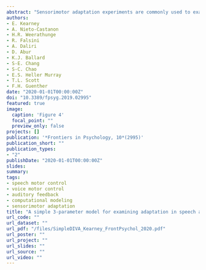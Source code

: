 ```yaml
---
abstract: "Sensorimotor adaptation experiments are commonly used to examine motor learning behavior and to uncover information about the underlying control mechanisms of many motor behaviors, including speech production. In the speech and voice domains, aspects of the acoustic signal are shifted/perturbed over time via auditory feedback manipulations. In response, speakers alter their production in the opposite direction of the shift so that their perceived production is closer to what they intended. This process relies on a combination of feedback and feedforward control mechanisms that are difficult to disentangle. The current study describes and tests a simple 3-parameter mathematical model that quantifies the relative contribution of feedback and feedforward control mechanisms to sensorimotor adaptation. The model is a simplified version of the DIVA model, an adaptive neural network model of speech motor control. The three fitting parameters of SimpleDIVA are associated with the three key subsystems involved in speech motor control, namely auditory feedback control, somatosensory feedback control, and feedforward control. The model is tested through computer simulations that identify optimal model fits to six existing sensorimotor adaptation datasets. We show its utility in (1) interpreting the results of adaptation experiments involving the first and second formant frequencies as well as fundamental frequency; (2) assessing the effects of masking noise in adaptation paradigms; (3) fitting more than one perturbation dimension simultaneously; (4) examining sensorimotor adaptation at different timepoints in the production signal; and (5) quantitatively predicting responses in one experiment using parameters derived from another experiment. The model simulations produce excellent fits to real data across different types of perturbations and experimental paradigms (mean correlation between data and model fits across all six studies = .95 ± .02). The model parameters provide a mechanistic explanation for the behavioral responses to the adaptation paradigm that are not readily available from the behavioral responses alone. Overall, SimpleDIVA offers new insights into speech and voice motor control and has the potential to inform future directions of speech rehabilitation research in disordered populations. Simulation software, including an easy-to-use graphical user interface, is publicly available to facilitate the use of the model in future studies."
authors:
- E. Kearney
- A. Nieto-Castanon
- H.R. Weerathunge
- R. Falsini
- A. Daliri
- D. Abur
- K.J. Ballard
- S-E. Chang
- S-C. Chao
- E.S. Heller Murray
- T.L. Scott
- F.H. Guenther
date: "2020-01-01T00:00:00Z"
doi: "10.3389/fpsyg.2019.02995"
featured: true
image:
  caption: 'Figure 4'
  focal_point: ""
  preview_only: false
projects: []
publication: '*Frontiers in Psychology, 10*(2995)'
publication_short: ""
publication_types:
- "2"
publishDate: "2020-01-01T00:00:00Z"
slides: 
summary:
tags:
- speech motor control
- voice motor control
- auditory feedback
- computational modeling
- sensorimotor adaptation
title: "A simple 3-parameter model for examining adaptation in speech and voice production"
url_code: ""
url_dataset: ""
url_pdf: "/files/SimpleDIVA_Kearney_FrontPsychol_2020.pdf"
url_poster: ""
url_project: ""
url_slides: ""
url_source: ""
url_video: ""
---
```

